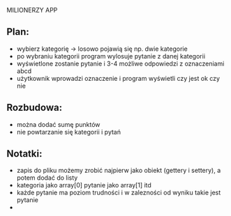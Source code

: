 MILIONERZY APP
## Plan:
- wybierz kategorię -> losowo pojawią się np. dwie kategorie
- po wybraniu kategorii program wylosuje pytanie z danej kategorii
- wyświetlone zostanie pytanie i 3-4 możliwe odpowiedzi z oznaczeniami abcd
- użytkownik wprowadzi oznaczenie i program wyświetli czy jest ok czy nie

## Rozbudowa:
- można dodać sumę punktów
- nie powtarzanie się kategorii i pytań

## Notatki:
- zapis do pliku możemy zrobić najpierw jako obiekt (gettery i settery), a potem dodać do listy
- kategoria jako array[0] pytanie jako array[1] itd
- każde pytanie ma poziom trudności i w zalezności od wyniku takie jest pytanie
- 